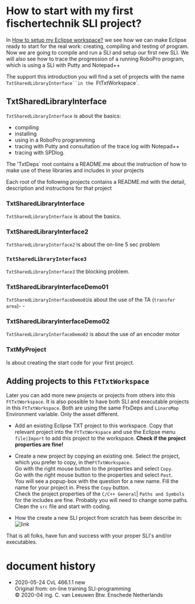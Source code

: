 # How to start with my first fischertechnik SLI project?

In [How to setup my Eclipse workspace?](./HowToStartWithFtTxtWorkspace.md) we see how we can make Eclipse ready to start for the real work: creating, compiling and testing of program.<br/>
Now we are going to compile and run a SLI and setup our first new SLI.
We will also see how to trace the progression of a running RoboPro program, which is using a SLI with Putty and Notepad++

The support this introduction you will find a set of projects with the name `TxtSharedLibraryInterface``in the `FtTxtWorkspace`. 

## TxtSharedLibraryInterface
`TxtSharedLibraryInterface` is about the basics:
- compiling
- installing
- using in a RoboPro programming
- tracing with Putty and consultation of the trace log with Notepad++
- tracing with SPDlog.

The 'TxtDeps` root contains a README.me about the instruction of how to make use of these libraries and includes in your projects

Each root  of the following projects  contains a README.md with the detail, description  and instructions for that project
### TxtSharedLibraryInterface
`TxtSharedLibraryInterface` is about the basics.

### TxtSharedLibraryInterface2
`TxtSharedLibraryInterface2` is about the on-line 5 sec problem
### `TxtSharedLibraryInterface3`
`TxtSharedLibraryInterface3` the blocking problem.
### TxtSharedLibraryInterfaceDemo01
 `TxtSharedLibraryInterfaceDemo01`is about the use of the TA (`transfer area`)- -
### TxtSharedLibraryInterfaceDemo02
 `TxtSharedLibraryInterfaceDemo02` is about the use of an encoder motor
### TxtMyProject
Is about creating the start code for your first project.

## Adding projects to this `FtTxtWorkspace`
Later you can add more new projects or projects from others into this `FtTxtWorkspace`.
It is also possible to have both SLI and executable projects in this `FtTxtWorkspace`. Both are using the same FtxDeps and `LinaroMap` Environment variable. Only the asset different.
- Add an existing Eclipse TXT project to this workspace.
  Copy that relevant project into the `FtTxtWorkspace` and use the Eclipse menu `file|Import` to add this project to the workspace. **Check if the project properties are fine!** 
  
- Create a new project by copying an existing one.
  Select the project, which you prefer to copy, in the`FtTxtWorkspace`.<br/>
  Go with the right mouse button to the properties and select `Copy`.<br/>
  Go with the right mouse button to the properties and select `Past`.<br/>
  You will see a popup-box with the question for a new name. Fill the name for your project in. Press the `Copy` button.<br/>
  Check the project properties of the `C/C++ General`| `Paths and Symbols`  for the includes are fine. Probably you will need to change some paths.<br/>
  Clean the `src` file and start with coding. 
- How the create  a new SLI project from scratch has been describe in:   ![link]() 

That is all folks, have fun and success with your proper SLI's and/or executables.

# document history
- 2020-05-24 CvL 466.1.1 new<br/>
  Original from: on-line training SLI-programming<br/>
  © 2020-04 ing. C. van Leeuwen Btw. Enschede Netherlands
